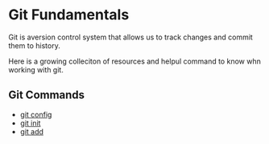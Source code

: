 # Git Fundamentals

Git is aversion control system that allows us to track changes and commit them to history.

Here is a growing colleciton of resources and helpul command to know whn working with git.

## Git Commands
- [git config](./Commands/Config.md)
- [git init](./Commands/Init.md)
- [git add](./Commands/Add.md)